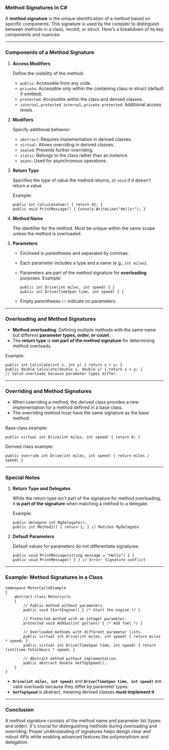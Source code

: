 ### **Method Signatures in C#**

A **method signature** is the unique identification of a method based on specific components. This signature is used by the compiler to distinguish between methods in a class, record, or struct. Here's a breakdown of its key components and nuances:

* * * * *

### **Components of a Method Signature**

1.  **Access Modifiers**

    Define the visibility of the method:

    -   `public`: Accessible from any code.
    -   `private`: Accessible only within the containing class or struct (default if omitted).
    -   `protected`: Accessible within the class and derived classes.
    -   `internal`, `protected internal`, `private protected`: Additional access levels.
2.  **Modifiers**

    Specify additional behavior:

    -   `abstract`: Requires implementation in derived classes.
    -   `virtual`: Allows overriding in derived classes.
    -   `sealed`: Prevents further overriding.
    -   `static`: Belongs to the class rather than an instance.
    -   `async`: Used for asynchronous operations.
3.  **Return Type**

    Specifies the type of value the method returns, or `void` if it doesn't return a value.

    Example:

    ```
    public int CalculateSum() { return 42; }
    public void PrintMessage() { Console.WriteLine("Hello!"); }

    ```

4.  **Method Name**

    The identifier for the method. Must be unique within the same scope unless the method is overloaded.

5.  **Parameters**

    -   Enclosed in parentheses and separated by commas.

    -   Each parameter includes a type and a name (e.g., `int miles`).

    -   Parameters are part of the method signature for **overloading** purposes. Example:

        ```
        public int Drive(int miles, int speed) { }
        public int Drive(TimeSpan time, int speed) { }

        ```

    -   Empty parentheses `()` indicate no parameters.

* * * * *

### **Overloading and Method Signatures**

-   **Method overloading**: Defining multiple methods with the same name but different **parameter types, order, or count**.
-   The **return type** is **not part of the method signature** for determining method overloads.

Example:

```
public int Calculate(int x, int y) { return x + y; }
public double Calculate(double x, double y) { return x + y; }
// Valid overloads because parameter types differ.

```

* * * * *

### **Overriding and Method Signatures**

-   When overriding a method, the derived class provides a new implementation for a method defined in a base class.
-   The overriding method must have the same signature as the base method.

Base class example:

```
public virtual int Drive(int miles, int speed) { return 0; }

```

Derived class example:

```
public override int Drive(int miles, int speed) { return miles / speed; }

```

* * * * *

### **Special Notes**

1.  **Return Type and Delegates**

    While the return type isn't part of the signature for method overloading, it **is part of the signature** when matching a method to a delegate.

    Example:

    ```
    public delegate int MyDelegate();
    public int Method1() { return 1; } // Matches MyDelegate

    ```

2.  **Default Parameters**

    Default values for parameters do not differentiate signatures:

    ```
    public void PrintMessage(string message = "Hello") { }
    public void PrintMessage() { } // Error: Signature conflict

    ```

* * * * *

### **Example: Method Signatures in a Class**

```
namespace MotorCycleExample
{
    abstract class Motorcycle
    {
        // Public method without parameters.
        public void StartEngine() { /* Start the engine */ }

        // Protected method with an integer parameter.
        protected void AddGas(int gallons) { /* Add fuel */ }

        // Overloaded methods with different parameter lists.
        public virtual int Drive(int miles, int speed) { return miles * speed; }
        public virtual int Drive(TimeSpan time, int speed) { return (int)time.TotalHours * speed; }

        // Abstract method without implementation.
        public abstract double GetTopSpeed();
    }
}

```

-   **`Drive(int miles, int speed)`** and **`Drive(TimeSpan time, int speed)`** are valid overloads because they differ by parameter types.
-   **`GetTopSpeed`** is abstract, meaning derived classes **must implement it**.

* * * * *

### **Conclusion**

A method signature consists of the method name and parameter list (types and order). It's crucial for distinguishing methods during overloading and overriding. Proper understanding of signatures helps design clear and robust APIs while enabling advanced features like polymorphism and delegation.